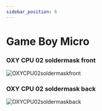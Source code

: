 ```yaml
---
sidebar_position: 6
---
```


# Game Boy Micro

### OXY CPU 02 soldermask front
![OXYCPU02soldermaskfront](https://cdn.shopify.com/s/files/1/0650/5798/0556/files/oxy2-soldermaskfront.png?v=1746553087)


### OXY CPU 02 soldermask back
![OXYCPU02soldermaskback](https://cdn.shopify.com/s/files/1/0650/5798/0556/files/oxy2-soldermaskback.png?v=1746553086)

